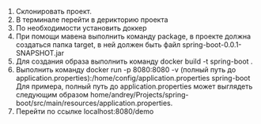 1. Склонировать проект.
2. В терминале перейти в дерикторию проекта
3. По необходимости установить доккер
4. При помощи мавенa выполнить команду package, в проекте должна создаться папка target, в ней должен быть файл spring-boot-0.0.1-SNAPSHOT.jar
5. Для создания образа выполнить команду docker build -t spring-boot .
6. Выполнить команду docker run -p 8080:8080 -v (полный путь до application.properties):/home/config/application.properties spring-boot
Для примера, полный путь до аpplication.properties может выглядеть следующим образом home/andrey/Projects/spring-boot/src/main/resources/application.properties.
7. Перейти по ссылке localhost:8080/demo
